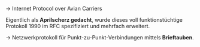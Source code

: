 -> Internet Protocol over Avian Carriers

Eigentlich als **Aprilscherz gedacht**, wurde dieses voll funktionstüchtige Protokoll 1990 im RFC spezifiziert und mehrfach erweitert.

-> Netzwerkprotokoll für Punkt-zu-Punkt-Verbindungen mittels **Brieftauben**.
